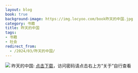```yaml
---
layout: blog
book: true
background-image: https://img.locyoo.com/book昨天的中国.jpg
category: 书籍
title: 昨天的中国
tags:
- 书籍
- 社会
redirect_from:
  - /2024/03/昨天的中国/
---
```

![](https://img.locyoo.com/book昨天的中国.jpg)
昨天的中国: <a name = "ref1" href="https://url18.ctfile.com/f/50983618-1418308694-e347f4?p=3619">点击下载</a>，访问密码请点击右上方“关于”自行查看